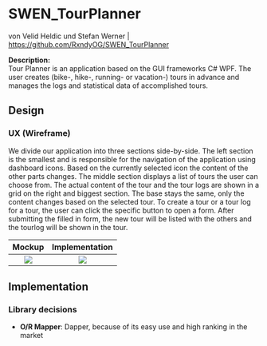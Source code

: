 # SWEN_TourPlanner
von Velid Heldic und Stefan Werner | https://github.com/RxndyOG/SWEN_TourPlanner

**Description:** \
Tour Planner is an application based on the GUI frameworks C# WPF. The user creates (bike-, hike-, running- or vacation-) tours in advance and manages the logs and statistical data of accomplished tours.

## Design
### UX (Wireframe)
We divide our application into three sections side-by-side. The left section is the smallest and is responsible for the navigation of the application using dashboard icons. Based on the currently selected icon the content of the other parts changes.
The middle section displays a list of tours the user can choose from. The actual content of the tour and the tour logs are shown in a grid on the right and biggest section. The base stays the same, only the content changes based on the selected tour. 
To create a tour or a tour log for a tour, the user can click the specific button to open a form. After submitting the filled in form, the new tour will be listed with the others and the tourlog will be shown in the tour. 

Mockup             |  Implementation
:-------------------------:|:-------------------------:
![](https://github.com/user-attachments/assets/a356565c-e6b5-4230-bcf7-0338b4df4dfc) | ![](https://github.com/user-attachments/assets/e72db8e2-ad53-42dc-a3c8-ac4849a51294)

## Implementation
### Library decisions
* **O/R Mapper**: Dapper, because of its easy use and high ranking in the market

